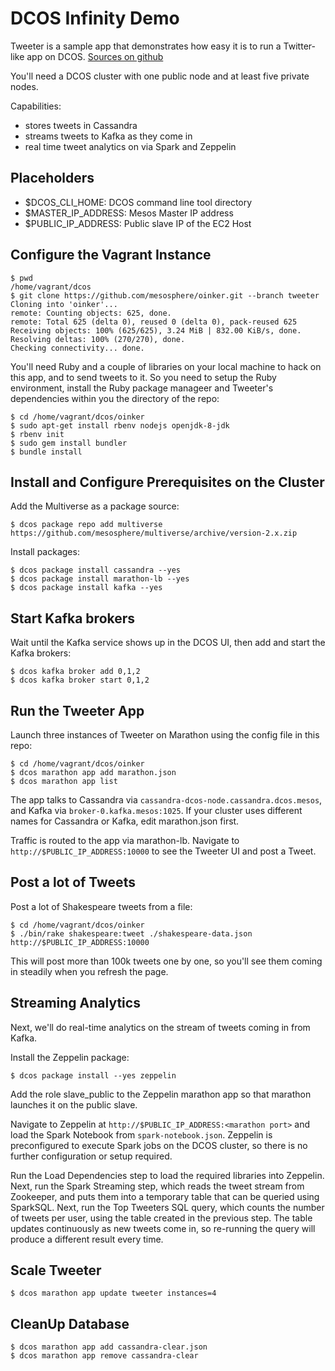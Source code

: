 # DCOS Infinity Demo

Tweeter is a sample app that demonstrates how easy it is to run a Twitter-like app on DCOS.
[Sources on github](https://github.com/mesosphere/oinker/tree/tweeter)

You'll need a DCOS cluster with one public node and at least five private nodes.

Capabilities:

- stores tweets in Cassandra
- streams tweets to Kafka as they come in
- real time tweet analytics on via Spark and Zeppelin

## Placeholders
- $DCOS_CLI_HOME: DCOS command line tool directory
- $MASTER_IP_ADDRESS: Mesos Master IP address
- $PUBLIC_IP_ADDRESS: Public slave IP of the EC2 Host

## Configure the Vagrant Instance

```
$ pwd
/home/vagrant/dcos
$ git clone https://github.com/mesosphere/oinker.git --branch tweeter
Cloning into 'oinker'...
remote: Counting objects: 625, done.
remote: Total 625 (delta 0), reused 0 (delta 0), pack-reused 625
Receiving objects: 100% (625/625), 3.24 MiB | 832.00 KiB/s, done.
Resolving deltas: 100% (270/270), done.
Checking connectivity... done.
```

You'll need Ruby and a couple of libraries on your local machine to hack on this app, and to send tweets to it. So you need to setup the Ruby environment, install the Ruby package manageer and Tweeter's dependencies within you the directory of the repo:

```
$ cd /home/vagrant/dcos/oinker
$ sudo apt-get install rbenv nodejs openjdk-8-jdk
$ rbenv init
$ sudo gem install bundler
$ bundle install
```

## Install and Configure Prerequisites on the Cluster

Add the Multiverse as a package source:
```
$ dcos package repo add multiverse https://github.com/mesosphere/multiverse/archive/version-2.x.zip
```

Install packages:

```
$ dcos package install cassandra --yes
$ dcos package install marathon-lb --yes
$ dcos package install kafka --yes
```

## Start Kafka brokers

Wait until the Kafka service shows up in the DCOS UI, then add and start the Kafka brokers:

```
$ dcos kafka broker add 0,1,2
$ dcos kafka broker start 0,1,2
```

## Run the Tweeter App

Launch three instances of Tweeter on Marathon using the config file in this repo:

```
$ cd /home/vagrant/dcos/oinker
$ dcos marathon app add marathon.json
$ dcos marathon app list
```

The app talks to Cassandra via `cassandra-dcos-node.cassandra.dcos.mesos`, and Kafka via `broker-0.kafka.mesos:1025`. If your cluster uses different names for Cassandra or Kafka, edit marathon.json first.

Traffic is routed to the app via marathon-lb. Navigate to `http://$PUBLIC_IP_ADDRESS:10000` to see the Tweeter UI and post a Tweet.

## Post a lot of Tweets

Post a lot of Shakespeare tweets from a file:

```
$ cd /home/vagrant/dcos/oinker
$ ./bin/rake shakespeare:tweet ./shakespeare-data.json http://$PUBLIC_IP_ADDRESS:10000
```

This will post more than 100k tweets one by one, so you'll see them coming in steadily when you refresh the page.

## Streaming Analytics

Next, we'll do real-time analytics on the stream of tweets coming in from Kafka.

Install the Zeppelin package:

```
$ dcos package install --yes zeppelin
```

Add the role slave_public to the Zeppelin marathon app so that marathon launches it on the public slave.

Navigate to Zeppelin at `http://$PUBLIC_IP_ADDRESS:<marathon port>` and load the Spark Notebook from `spark-notebook.json`. Zeppelin is preconfigured to execute Spark jobs on the DCOS cluster, so there is no further configuration or setup required.

Run the Load Dependencies step to load the required libraries into Zeppelin. Next, run the Spark Streaming step, which reads the tweet stream from Zookeeper, and puts them into a temporary table that can be queried using SparkSQL. Next, run the Top Tweeters SQL query, which counts the number of tweets per user, using the table created in the previous step. The table updates continuously as new tweets come in, so re-running the query will produce a different result every time.

## Scale Tweeter

```
$ dcos marathon app update tweeter instances=4
```

## CleanUp Database

```
$ dcos marathon app add cassandra-clear.json
$ dcos marathon app remove cassandra-clear
```
